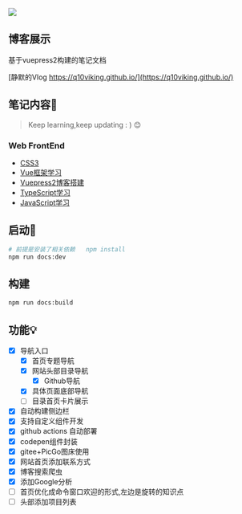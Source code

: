 
![](https://img.shields.io/github/license/Q10Viking/q10viking.github.io)
## 博客展示

基于vuepress2构建的笔记文档

[静默的Vlog https://q10viking.github.io/](https://q10viking.github.io/)

## 笔记内容📗

> Keep learning,keep updating : ) 😊

### Web FrontEnd

- [CSS3](https://q10viking.github.io/css/)
- [Vue框架学习](https://q10viking.github.io/vue3/)
- [Vuepress2博客搭建](https://q10viking.github.io/vuepress/)
- [TypeScript学习](https://q10viking.github.io/typescript/)
- [JavaScript学习](https://q10viking.github.io/javascript/)




## 启动:rocket:

```sh
# 前提是安装了相关依赖   npm install
npm run docs:dev
```



## 构建

```sh
npm run docs:build
```



## 功能💡


- [x] 导航入口
  - [x] 首页专题导航
  - [x] 网站头部目录导航
    - [x] Github导航
  - [x] 具体页面底部导航
  - [ ] 目录首页卡片展示
- [x] 自动构建侧边栏
- [x] 支持自定义组件开发
- [x] github actions 自动部署
- [x] codepen组件封装
- [x] gitee+PicGo图床使用
- [x] 网站首页添加联系方式
- [x] 博客搜索爬虫
- [x] 添加Google分析
- [ ] 首页优化成命令窗口欢迎的形式,左边是旋转的知识点
- [ ] 头部添加项目列表
